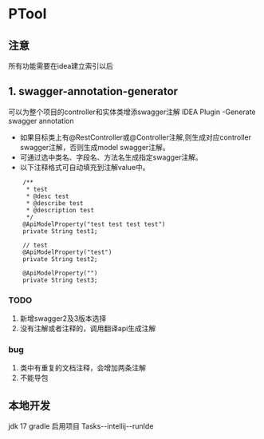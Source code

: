 # PTool
## 注意
所有功能需要在idea建立索引以后

## 1. swagger-annotation-generator
可以为整个项目的controller和实体类增添swagger注解
IDEA Plugin -Generate swagger annotation

* 如果目标类上有@RestController或@Controller注解,则生成对应controller swagger注解，否则生成model swagger注解。
* 可通过选中类名、字段名、方法名生成指定swagger注解。
* 以下注释格式可自动填充到注解value中。
```
    /**
     * test
     * @desc test
     * @describe test
     * @description test
     */
    @ApiModelProperty("test test test test")
    private String test1;

    // test
    @ApiModelProperty("test")
    private String test2;

    @ApiModelProperty("")
    private String test3;
```
### TODO
1. 新增swagger2及3版本选择
2. 没有注解或者注释的，调用翻译api生成注解

### bug
1. 类中有重复的文档注释，会增加两条注解
2. 不能导包

## 本地开发
jdk 17
gradle
启用项目
Tasks--intellij--runIde